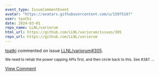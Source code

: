 ```yaml
---
event_type: IssueCommentEvent
avatar: "https://avatars.githubusercontent.com/u/1597518?"
user: tpatki
date: 2024-03-01
repo_name: LLNL/variorum
html_url: https://github.com/LLNL/variorum/issues/305
repo_url: https://github.com/LLNL/variorum
---
```


<a href='https://github.com/tpatki' target='_blank'>tpatki</a> commented on issue <a href='https://github.com/LLNL/variorum/issues/305' target='_blank'>LLNL/variorum#305</a>.

<small>We need to rehab the power capping APIs first, and then circle back to this. See #387. ...</small>

<a href='https://github.com/LLNL/variorum/issues/305' target='_blank'>View Comment</a>